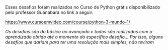Esses desafios foram realizados no Curso de Python grátis disponibilizado pelo professor Guanabara no link a seguir: 

https://www.cursoemvideo.com/course/python-3-mundo-1/

*Os desafios são do básico ao avançado e todos são realizados com o aprendizado obtido até o momento do específico desafio... Por isso, alguns desafios que dariam para ter uma resolução mais simples, não teviram*
